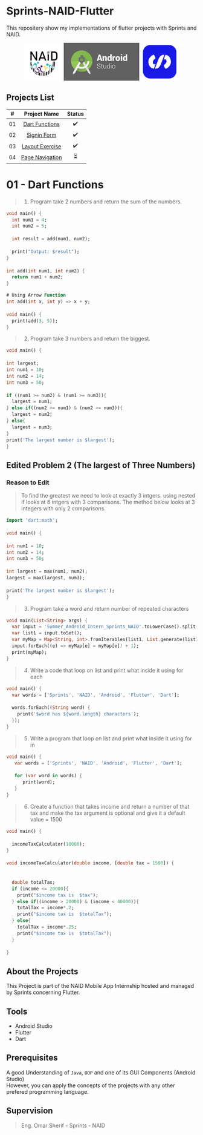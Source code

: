 # Sprints-NAID-Flutter 



 This repositery show my implementations of  flutter projects with Sprints and NAID.

<p align="center">
  <img src="images/naid.png" width="100" />
  <img src="images/android-studio-logo.png" width="200", height="100" />   
  <img src="images/sprints.png" width="100" />   
</p>
 


## Projects List

|  # |                                       Project Name                                       |          Status          |
|:--:|:----------------------------------------------------------------------------------------:|:------------------------:|
| 01 | [Dart Functions](https://github.com/mohamed-abdelaziz721/flutter/tree/master/projects-readme/dart_functions) |    :heavy_check_mark:    |
| 02 |          [Signin Form](https://github.com/mohamed-abdelaziz721/flutter/tree/master/projects-readme/signin_form)          |    :heavy_check_mark:    |
| 03 |          [Layout Exercise](https://github.com/mohamed-abdelaziz721/flutter/tree/master/projects-readme/layout_exercise)              |    :heavy_check_mark:   
| 04 |          [Page Navigation](https://github.com/mohamed-abdelaziz721/flutter/tree/master/projects-readme/page_navigation)              |   :hourglass_flowing_sand:    |


# 01 - Dart Functions
> 1. Program take 2 numbers and return the sum of the numbers.
```dart
void main() {
  int num1 = 4;
  int num2 = 5;

  int result = add(num1, num2);

  print("Output: $result");
}

int add(int num1, int num2) {
  return num1 + num2;
}
```
```dart
# Using Arrow Function 
int add(int x, int y) => x + y;

void main() {
  print(add(3, 5));
}
```

> 2. Program take 3 numbers and return the biggest.
```dart
void main() {
  
int largest;  
int num1 = 10;
int num2 = 14;
int num3 = 50;

if ((num1 >= num2) & (num1 >= num3)){
  largest = num1;
} else if((num2 >= num1) & (num2 >= num3)){
  largest = num2;
} else{
  largest = num3;
}
print('The largest number is $largest');
}
```

## Edited Problem 2 (The largest of Three Numbers)
### Reason to Edit
> To find the greatest we need to look at exactly 3 intgers. using nested if looks at 6 intgers with 3 comparisons. The method below looks at 3 integers with only 2 comparisons.

```dart
import 'dart:math';

void main() {
  
int num1 = 10;
int num2 = 14;
int num3 = 50;

int largest = max(num1, num2);
largest = max(largest, num3);
  
print('The largest number is $largest');
}
```



> 3. Program take a word and return number of repeated characters
```dart
void main(List<String> args) {
  var input = 'Summer_Android_Intern_Sprints_NAID'.toLowerCase().split('');
  var list1 = input.toSet();
  var myMap = Map<String, int>.fromIterables(list1, List.generate(list1.length, (i) => 0));
  input.forEach((e) => myMap[e] = myMap[e]! + 1);
  print(myMap);
}
```
> 4. Write a code that loop on list and print what inside it using for each
```dart
void main() {
  var words = ['Sprints', 'NAID', 'Android', 'Flutter', 'Dart'];
  
  words.forEach((String word) {
    print('$word has ${word.length} characters');
  });
}

```

> 5. Write a program that loop on list and print what inside it using for in
```dart
void main() { 
   var words = ['Sprints', 'NAID', 'Android', 'Flutter', 'Dart'];
   
   for (var word in words) { 
      print(word); 
   } 
} 
```

> 6. Create a function that takes income and return a number of that tax and make the tax argument is optional and give it a default value = 1500

```dart
void main() {
 
  incomeTaxCalculator(10000);
}

void incomeTaxCalculator(double income, [double tax = 1500]) {
  
  
  double totalTax;
  if (income <= 20000){
    print("$income tax is  $tax");
  } else if((income > 20000) & (income < 40000)){
    totalTax = income*.2;
    print("$income tax is  $totalTax");
  } else{
    totalTax = income*.25;
    print("$income tax is  $totalTax");
  }
  
}
```






## About the Projects

This Project is part of the NAID Mobile App Internship hosted and managed by Sprints concerning Flutter. 

## Tools 
- Android Studio
- Flutter 
- Dart

## Prerequisites
A good Understanding of `Java`, `OOP`  and one of its GUI Components (Android Studio)\
However, you can apply the concepts of the projects with any other prefered programming language.








## Supervision
> Eng. Omar Sherif - Sprints - NAID



